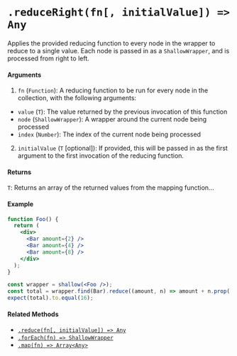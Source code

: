 # `.reduceRight(fn[, initialValue]) => Any`

Applies the provided reducing function to every node in the wrapper to reduce to a single value.
Each node is passed in as a `ShallowWrapper`, and is processed from right to left.


#### Arguments

1. `fn` (`Function`): A reducing function to be run for every node in the collection, with the
following arguments:
  - `value` (`T`): The value returned by the previous invocation of this function
  - `node` (`ShallowWrapper`): A wrapper around the current node being processed
  - `index` (`Number`): The index of the current node being processed

2. `initialValue` (`T` [optional]): If provided, this will be passed in as the first argument to the
first invocation of the reducing function.



#### Returns

`T`: Returns an array of the returned values from the mapping function...



#### Example

```jsx
function Foo() {
  return (
    <div>
      <Bar amount={2} />
      <Bar amount={4} />
      <Bar amount={8} />
    </div>
  );
}
```

```jsx
const wrapper = shallow(<Foo />);
const total = wrapper.find(Bar).reduce((amount, n) => amount + n.prop('amount'));
expect(total).to.equal(16);
```


#### Related Methods

- [`.reduce(fn[, initialValue]) => Any`](reduce.md)
- [`.forEach(fn) => ShallowWrapper`](forEach.md)
- [`.map(fn) => Array<Any>`](map.md)
